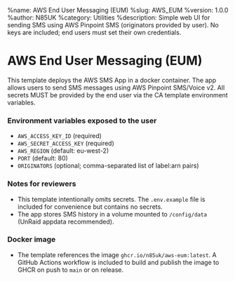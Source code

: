 %name: AWS End User Messaging (EUM)
%slug: AWS_EUM
%version: 1.0.0
%author: N85UK
%category: Utilities
%description: Simple web UI for sending SMS using AWS Pinpoint SMS (originators provided by user). No keys are included; end users must set their own credentials.

# AWS End User Messaging (EUM)

This template deploys the AWS SMS App in a docker container. The app allows users to send SMS messages using AWS Pinpoint SMS/Voice v2. All secrets MUST be provided by the end user via the CA template environment variables.

### Environment variables exposed to the user
- `AWS_ACCESS_KEY_ID` (required)
- `AWS_SECRET_ACCESS_KEY` (required)
- `AWS_REGION` (default: eu-west-2)
- `PORT` (default: 80)
- `ORIGINATORS` (optional; comma-separated list of label:arn pairs)

### Notes for reviewers
- This template intentionally omits secrets. The `.env.example` file is included for convenience but contains no secrets.
- The app stores SMS history in a volume mounted to `/config/data` (UnRaid appdata recommended).

### Docker image
- The template references the image `ghcr.io/n85uk/aws-eum:latest`. A GitHub Actions workflow is included to build and publish the image to GHCR on push to `main` or on release.
